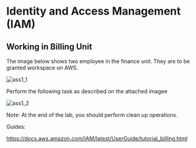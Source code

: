 # Identity and Access Management (IAM)

## Working in Billing Unit

The image below shows two employee in the finance unit. They are to be granted workspace on AWS. 

![ass1_1](/Users/DELL/Pictures/cccp/ass1_1.png)

Perform the following task as described on the attached imagee


![ass1_2](/Users/DELL/Pictures/cccp/ass1_2.png)


Note:
At the end of the lab, you should perform clean up operations.




Guides:

https://docs.aws.amazon.com/IAM/latest/UserGuide/tutorial_billing.html
